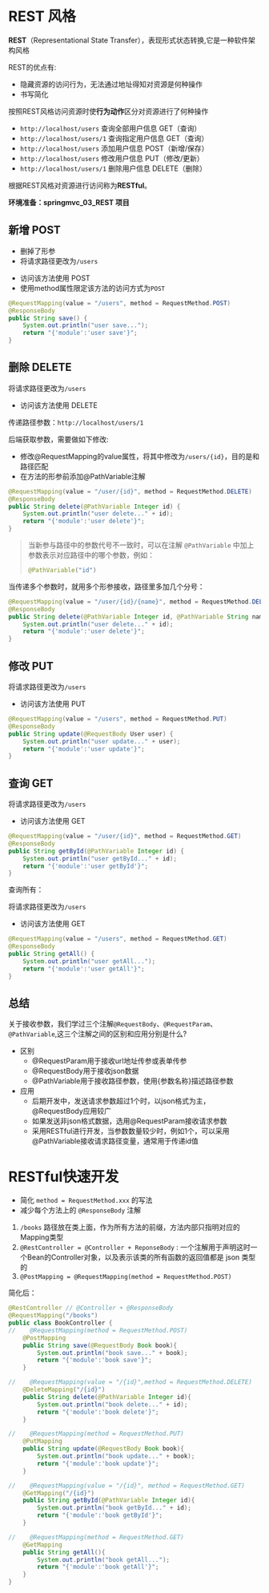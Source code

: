 # REST 风格

**REST**（Representational State Transfer），表现形式状态转换,它是一种软件架构风格

REST的优点有:

- 隐藏资源的访问行为，无法通过地址得知对资源是何种操作
- 书写简化

按照REST风格访问资源时使**行为动作**区分对资源进行了何种操作

* `http://localhost/users`	查询全部用户信息 GET（查询）
* `http://localhost/users/1`  查询指定用户信息 GET（查询）
* `http://localhost/users`    添加用户信息    POST（新增/保存）
* `http://localhost/users`    修改用户信息    PUT（修改/更新）
* `http://localhost/users/1`  删除用户信息    DELETE（删除）

根据REST风格对资源进行访问称为**RESTful**。

**环境准备：springmvc_03_REST 项目**

## 新增 POST

- 删掉了形参
- 将请求路径更改为`/users`

* 访问该方法使用 POST
* 使用method属性限定该方法的访问方式为`POST`

```java
@RequestMapping(value = "/users", method = RequestMethod.POST)
@ResponseBody
public String save() {
    System.out.println("user save...");
    return "{'module':'user save'}";
}
```

## 删除 DELETE

将请求路径更改为`/users`

- 访问该方法使用 DELETE

传递路径参数：`http://localhost/users/1`

后端获取参数，需要做如下修改:

* 修改@RequestMapping的value属性，将其中修改为`/users/{id}`，目的是和路径匹配
* 在方法的形参前添加@PathVariable注解

```java
@RequestMapping(value = "/user/{id}", method = RequestMethod.DELETE)
@ResponseBody
public String delete(@PathVariable Integer id) {
    System.out.println("user delete..." + id);
    return "{'module':'user delete'}";
}
```

> 当新参与路径中的参数代号不一致时，可以在注解 `@PathVariable` 中加上参数表示对应路径中的哪个参数，例如：
>
> ```java
> @PathVariable("id")
> ```

当传递多个参数时，就用多个形参接收，路径里多加几个分号：

```java
@RequestMapping(value = "/user/{id}/{name}", method = RequestMethod.DELETE)
@ResponseBody
public String delete(@PathVariable Integer id, @PathVariable String name) {
    System.out.println("user delete..." + id);
    return "{'module':'user delete'}";
}
```

## 修改 PUT

将请求路径更改为`/users`

- 访问该方法使用 PUT

```java
@RequestMapping(value = "/users", method = RequestMethod.PUT)
@ResponseBody
public String update(@RequestBody User user) {
    System.out.println("user update..." + user);
    return "{'module':'user update'}";
}
```

## 查询 GET

将请求路径更改为`/users`

- 访问该方法使用 GET

```java
@RequestMapping(value = "/user/{id}", method = RequestMethod.GET)
@ResponseBody
public String getById(@PathVariable Integer id) {
    System.out.println("user getById..." + id);
    return "{'module':'user getById'}";
}
```

查询所有：

将请求路径更改为`/users`

- 访问该方法使用 GET

```java
@RequestMapping(value = "/users", method = RequestMethod.GET)
@ResponseBody
public String getAll() {
    System.out.println("user getAll...");
    return "{'module':'user getAll'}";
}
```

## 总结

关于接收参数，我们学过三个注解`@RequestBody`、`@RequestParam`、`@PathVariable`,这三个注解之间的区别和应用分别是什么?

* 区别
  * @RequestParam用于接收url地址传参或表单传参
  * @RequestBody用于接收json数据
  * @PathVariable用于接收路径参数，使用{参数名称}描述路径参数
* 应用
  * 后期开发中，发送请求参数超过1个时，以json格式为主，@RequestBody应用较广
  * 如果发送非json格式数据，选用@RequestParam接收请求参数
  * 采用RESTful进行开发，当参数数量较少时，例如1个，可以采用@PathVariable接收请求路径变量，通常用于传递id值

# RESTful快速开发

- 简化 `method = RequestMethod.xxx`  的写法
- 减少每个方法上的 `@ResponseBody` 注解

1. `/books` 路径放在类上面，作为所有方法的前缀，方法内部只指明对应的Mapping类型
2. `@RestController = @Controller + ReponseBody` : 一个注解用于声明这时一个Bean的Controller对象，以及表示该类的所有函数的返回值都是 json 类型的
3.  `@PostMapping = @RequestMapping(method = RequestMethod.POST)`

简化后：

```java
@RestController // @Controller + @ResponseBody
@RequestMapping("/books")
public class BookController {
//    @RequestMapping(method = RequestMethod.POST)
    @PostMapping
    public String save(@RequestBody Book book){
        System.out.println("book save..." + book);
        return "{'module':'book save'}";
    }

//    @RequestMapping(value = "/{id}",method = RequestMethod.DELETE)
    @DeleteMapping("/{id}")
    public String delete(@PathVariable Integer id){
        System.out.println("book delete..." + id);
        return "{'module':'book delete'}";
    }

//    @RequestMapping(method = RequestMethod.PUT)
    @PutMapping
    public String update(@RequestBody Book book){
        System.out.println("book update..." + book);
        return "{'module':'book update'}";
    }

//    @RequestMapping(value = "/{id}", method = RequestMethod.GET)
    @GetMapping("/{id}")
    public String getById(@PathVariable Integer id){
        System.out.println("book getById..." + id);
        return "{'module':'book getById'}";
    }

//    @RequestMapping(method = RequestMethod.GET)
    @GetMapping
    public String getAll(){
        System.out.println("book getAll...");
        return "{'module':'book getAll'}";
    }
}
```

